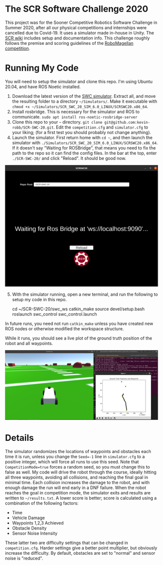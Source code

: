 # The SCR Software Challenge 2020
This project was for the Sooner Competitive Robotics Software Challenge in Summer 2020, after all our physical competitions and internships were cancelled due to Covid-19. It uses a simulator made in-house in Unity. The [SCR wiki](https://github.com/SoonerRobotics/SCR-SWC-20/wiki) includes setup and documentation info. This challenge roughly follows the premise and scoring guidelines of the [RoboMagellan competition](http://robogames.net/rules/magellan.php).

# Running My Code
You will need to setup the simulator and clone this repo. I'm using Ubuntu 20.04, and have ROS Noetic installed.
 1. Download the latest version of the [SWC simulator](https://github.com/SoonerRobotics/SCR-SWC-20/releases). Extract all, and move the resulting folder to a directory `~/Simulators/`. Make it executable with `chmod +x ~/Simulators/SCR_SWC_20_SIM_6.0_LINUX/SCRSWC20.x86_64`.
 2. Install rosbridge. This is necessary for the simulator and ROS to communicate. `sudo apt install ros-noetic-rosbridge-server`
 3. Clone this repo to your `~` directory. `git clone git@github.com:kevin-robb/SCR-SWC-20.git`. Edit the `competition.cfg` and `simulator.cfg` to your liking; (for a first test you should probably not change anything).
 4. Launch the simulator. First return home with `cd ~`, and then launch the simulator with `./Simulators/SCR_SWC_20_SIM_6.0_LINUX/SCRSWC20.x86_64`. If it doesn't say "Waiting for ROSBridge", that means you need to fix the path to the repo so it can find the config files. In the bar at the top, enter `./SCR-SWC-20/` and click "Reload". It should be good now.
 <!-- ![The SWC simulator ready to begin running.](images/sim_waiting.png) -->
 <img src="images/sim_waiting.png" alt="The SWC simulator ready to begin running." width="700"/>

 5. With the simulator running, open a new terminal, and run the following to setup my code in this repo.

    cd ~/SCR-SWC-20/swc_ws
    catkin_make
    source devel/setup.bash
    roslaunch swc_control swc_control.launch

 In future runs, you need not run `catkin_make` unless you have created new ROS nodes or otherwise modified the workspace structure.

While it runs, you should see a live plot of the ground truth position of the robot and all waypoints.

<img src="images/swc_running.png" alt="What you should see as my code runs the SWC." width="800"/>
 

# Details

The simulator randomizes the locations of waypoints and obstacles each time it is run, unless you change the `Seed=-1` line in `simulator.cfg` to a positive integer, which will force all runs to use this seed. Note that `CompetitionMode=true` forces a random seed, so you must change this to false as well. My code will drive the robot through the course, ideally hitting all three waypoints, avoiding all collisions, and reaching the final goal in minimal time. Each collision increases the damage to the robot, and with enough damage the run will end early in a DNF failure. When the robot reaches the goal in competition mode, the simulator exits and results are written to `~/results.txt`. A lower score is better; score is calculated using a combination of the following factors:
 - Time
 - Vehicle Damage
 - Waypoints 1,2,3 Achieved
 - Obstacle Density
 - Sensor Noise Intensity

These latter two are difficulty settings that can be changed in `competition.cfg`. Harder settings give a better point multiplier, but obviously increase the difficulty. By default, obstacles are set to "normal" and sensor noise is "reduced". 


